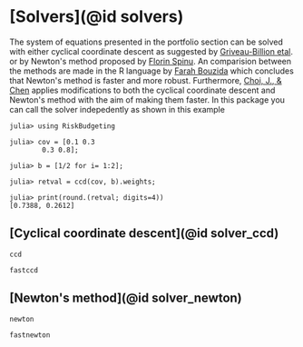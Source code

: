 # [Solvers](@id solvers)
The system of equations presented in the portfolio section can be solved with either cyclical coordinate descent as suggested by [Griveau-Billion etal](https://papers.ssrn.com/sol3/papers.cfm?abstract_id=2325255). or by Newton's method proposed by [Florin Spinu](https://papers.ssrn.com/sol3/papers.cfm?abstract_id=2297383). An comparision between the methods are made in the R language by [Farah Bouzida](https://papers.ssrn.com/sol3/papers.cfm?abstract_id=3453218) which concludes that Newton's method is faster and more robust. Furthermore, [Choi, J., & Chen](https://www.emerald.com/insight/content/doi/10.1108/JDQS-12-2021-0031/full/html) applies modifications to both the cyclical coordinate descent and Newton's method with the aim of making them faster. In this package you can call the solver indepedently as shown in this example

```jldoctest basics
julia> using RiskBudgeting

julia> cov = [0.1 0.3
        0.3 0.8];

julia> b = [1/2 for i= 1:2];

julia> retval = ccd(cov, b).weights;

julia> print(round.(retval; digits=4))
[0.7388, 0.2612]
```

## [Cyclical coordinate descent](@id solver_ccd)


```@docs
ccd
```

```@docs
fastccd
```

## [Newton's method](@id solver_newton)

```@docs
newton
```

```@docs
fastnewton
```
